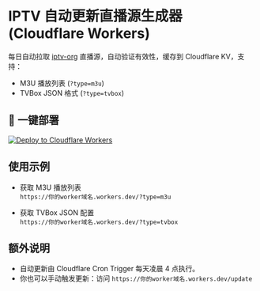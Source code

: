 # IPTV 自动更新直播源生成器 (Cloudflare Workers)

每日自动拉取 [iptv-org](https://iptv-org.github.io/api/) 直播源，自动验证有效性，缓存到 Cloudflare KV，支持：

- M3U 播放列表 (`?type=m3u`)
- TVBox JSON 格式 (`?type=tvbox`)

## 🚀 一键部署

[![Deploy to Cloudflare Workers](https://deploy.workers.cloudflare.com/button)](https://deploy.workers.cloudflare.com/?url=https://github.com/你的GitHub用户名/iptv-auto-updater)

## 使用示例

- 获取 M3U 播放列表  
  `https://你的worker域名.workers.dev/?type=m3u`

- 获取 TVBox JSON 配置  
  `https://你的worker域名.workers.dev/?type=tvbox`

## 额外说明

- 自动更新由 Cloudflare Cron Trigger 每天凌晨 4 点执行。
- 你也可以手动触发更新：访问 `https://你的worker域名.workers.dev/update`
